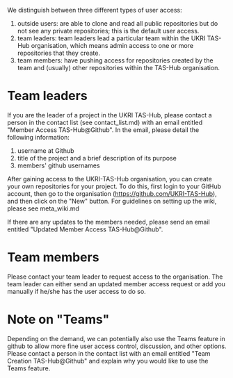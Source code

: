 
We distinguish between three different types of user access: 
1) outside users: are able to clone and read all public repositories but do not see any private repositories; this is the default user access.
2) team leaders:  team leaders lead a particular team within the UKRI TAS-Hub organisation, which means admin access to one or more repositories that they create. 
3) team members: have pushing access for repositories created by the team and (usually) other repositories within the TAS-Hub organisation.


# Team leaders 

If you are the leader of a project in the UKRI TAS-Hub, please contact a person in the contact list (see contact_list.md) with an email entitled "Member Access TAS-Hub@Github". In the email, please detail the following information:

1. username at Github
2. title of the project and a brief description of its purpose
3. members' github usernames

After gaining access to the UKRI-TAS-Hub organisation, you can create your own repositories for your project. To do this, first login to your GitHub account, then go to the organisation (https://github.com/UKRI-TAS-Hub), and then click on the "New" button. For guidelines on setting up the wiki, please see meta_wiki.md

If there are any updates to the members needed, please send an email entitled "Updated Member Access TAS-Hub@Github".

# Team members

Please contact your team leader to request access to the organisation. The team leader can either send an updated member access request or add you manually if he/she has the user access to do so.


# Note on "Teams"

Depending on the demand, we can potentially also use the Teams feature in github to allow more fine user access control, discussion, and other options. Please contact a person in the contact list with an email entitled "Team Creation TAS-Hub@Github" and explain why you would like to use the Teams feature.
